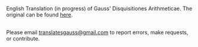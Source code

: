 English Translation (in progress) of Gauss' Disquisitiones Arithmeticae.  The original can be found <a href="https://gdz.sub.uni-goettingen.de/id/PPN235993352">here</a>.<br><br>

Please email translatesgauss@gmail.com to report errors, make requests, or contribute.

